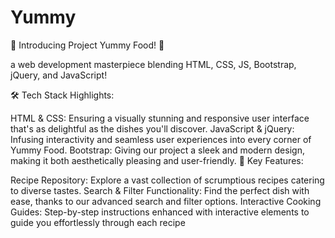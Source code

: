 # Yummy
🍔  Introducing Project Yummy Food! 🍕

a web development masterpiece blending HTML, CSS, JS, Bootstrap, jQuery, and JavaScript!

🛠 Tech Stack Highlights:

HTML & CSS: Ensuring a visually stunning and responsive user interface that's as delightful as the dishes you'll discover.
JavaScript & jQuery: Infusing interactivity and seamless user experiences into every corner of Yummy Food.
Bootstrap: Giving our project a sleek and modern design, making it both aesthetically pleasing and user-friendly.
🚀 Key Features:

Recipe Repository: Explore a vast collection of scrumptious recipes catering to diverse tastes.
Search & Filter Functionality: Find the perfect dish with ease, thanks to our advanced search and filter options.
Interactive Cooking Guides: Step-by-step instructions enhanced with interactive elements to guide you effortlessly through each recipe

